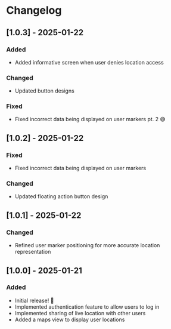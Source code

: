 # Changelog

## [1.0.3] - 2025-01-22

### Added

- Added informative screen when user denies location access

### Changed

- Updated button designs

### Fixed

- Fixed incorrect data being displayed on user markers pt. 2 😅

## [1.0.2] - 2025-01-22

### Fixed

- Fixed incorrect data being displayed on user markers

### Changed

- Updated floating action button design

## [1.0.1] - 2025-01-22

### Changed

- Refined user marker positioning for more accurate location representation

## [1.0.0] - 2025-01-21

### Added

- Initial release! 🚀
- Implemented authentication feature to allow users to log in
- Implemented sharing of live location with other users
- Added a maps view to display user locations